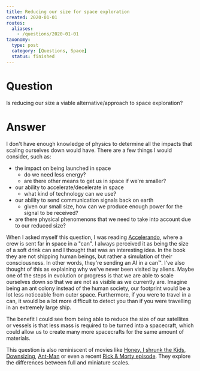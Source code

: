 ```yaml
---
title: Reducing our size for space exploration
created: 2020-01-01
routes:
  aliases:
    - /questions/2020-01-01
taxonomy:
  type: post
  category: [Questions, Space]
  status: finished
---
```


# Question
Is reducing our size a viable alternative/approach to space exploration?

# Answer
I don't have enough knowledge of physics to determine all the impacts that scaling ourselves down would have. There are a few things I would consider, such as:
* the impact on being launched in space
	* do we need less energy?
	* are there other means to get us in space if we're smaller?
* our ability to accelerate/decelerate in space
	* what kind of technology can we use?
* our ability to send communication signals back on earth
	* given our small size, how can we produce enough power for the signal to be received?
* are there physical phenomenons that we need to take into account due to our reduced size?

When I asked myself this question, I was reading [Accelerando](https://www.goodreads.com/book/show/17863.Accelerando), where a crew is sent far in space in a "can". I always perceived it as being the size of a soft drink can and I thought that was an interesting idea. In the book they are not shipping human beings, but rather a simulation of their consciousness. In other words, they're sending an AI in a can™. I've also thought of this as explaining why we've never been visited by aliens. Maybe one of the steps in evolution or progress is that we are able to scale ourselves down so that we are not as visible as we currently are. Imagine being an ant colony instead of the human society, our footprint would be a lot less noticeable from outer space. Furthermore, if you were to travel in a can, it would be a lot more difficult to detect you than if you were travelling in an extremely large ship.

The benefit I could see from being able to reduce the size of our satellites or vessels is that less mass is required to be turned into a spacecraft, which could allow us to create many more spacecrafts for the same amount of materials.

This question is also reminiscent of movies like [Honey, I shrunk the Kids](https://en.wikipedia.org/wiki/Honey,_I_Shrunk_the_Kids), [Downsizing](https://en.wikipedia.org/wiki/Downsizing_(film)), [Ant-Man](https://en.wikipedia.org/wiki/Ant-Man_(film)) or even a recent [Rick & Morty episode](https://en.wikipedia.org/wiki/The_Ricks_Must_Be_Crazy). They explore the differences between full and miniature scales.
